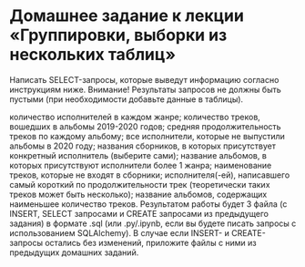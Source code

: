 # Домашнее задание к лекции «Группировки, выборки из нескольких таблиц»
Написать SELECT-запросы, которые выведут информацию согласно инструкциям ниже.
Внимание! Результаты запросов не должны быть пустыми (при необходимости добавьте данные в таблицы).

количество исполнителей в каждом жанре;
количество треков, вошедших в альбомы 2019-2020 годов;
средняя продолжительность треков по каждому альбому;
все исполнители, которые не выпустили альбомы в 2020 году;
названия сборников, в которых присутствует конкретный исполнитель (выберите сами);
название альбомов, в которых присутствуют исполнители более 1 жанра;
наименование треков, которые не входят в сборники;
исполнителя(-ей), написавшего самый короткий по продолжительности трек (теоретически таких треков может быть несколько);
название альбомов, содержащих наименьшее количество треков.
Результатом работы будет 3 файла (с INSERT, SELECT запросами и CREATE запросами из предыдущего задания) в формате .sql (или .py/.ipynb, если вы будете писать запросы с использованием SQLAlchemy).
В случае если INSERT- и CREATE-запросы остались без изменений, приложите файлы c ними из предыдущих домашних заданий.
